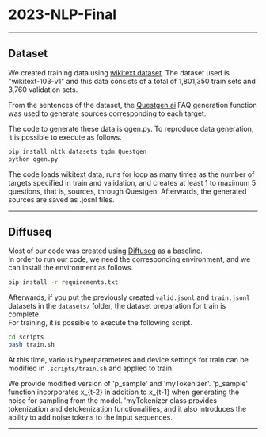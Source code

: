 # 2023-NLP-Final

* * *
## Dataset
We created training data using [wikitext dataset](https://huggingface.co/datasets/wikitext). The dataset used is "wikitext-103-v1" and this data consists of a total of 1,801,350 train sets and 3,760 validation sets.

From the sentences of the dataset, the [Questgen.ai](https://github.com/ramsrigouthamg/Questgen.ai) FAQ generation function was used to generate sources corresponding to each target.

The code to generate these data is qgen.py. To reproduce data generation, it is possible to execute as follows.

```bash 
pip install nltk datasets tqdm Questgen
python qgen.py
```

The code loads wikitext data, runs for loop as many times as the number of targets specified in train and validation, and creates at least 1 to maximum 5 questions, that is, sources, through Questgen. Afterwards, the generated sources are saved as .josnl files.


* * *
## Diffuseq
Most of our code was created using [Diffuseq](https://github.com/Shark-NLP/DiffuSeq) as a baseline.   
In order to run our code, we need the corresponding environment, and we can install the environment as follows.

```bash
pip install -r requirements.txt
```

Afterwards, if you put the previously created `valid.jsonl` and `train.jsonl` datasets in the `datasets/` folder, the dataset preparation for train is complete.   
For training, it is possible to execute the following script.

```bash
cd scripts
bash train.sh
```
At this time, various hyperparameters and device settings for train can be modified in `.scripts/train.sh` and applied to train.

We provide modified version of 'p_sample' and 'myTokenizer'. 'p_sample' function incorporates x_{t-2} in addition to x_{t-1} when generating the noise for sampling from the model. 'myTokenizer class provides tokenization and detokenization functionalities, and it also introduces the ability to add noise tokens to the input sequences.

* * *
